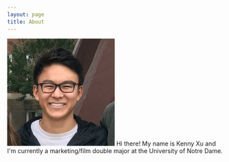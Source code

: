 ```yaml
---
layout: page
title: About
---
```

<img src="/images/avatar.jpg" width="250" height="250">
Hi there! My name is Kenny Xu and I'm currently a marketing/film double major at the University of Notre Dame. 